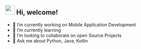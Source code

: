 <h2> <img src="https://emojis.slackmojis.com/emojis/images/1588315024/8823/hyperkitty.gif?1588315024" width="30" /> Hi, welcome! </h2>


- 🔭 I’m currently working on Mobile Application Development
- 🌱 I’m currently learning 
- 👯 I’m looking to collaborate on open Source Projects
- 💬 Ask me about Python, Java, Kotlin
